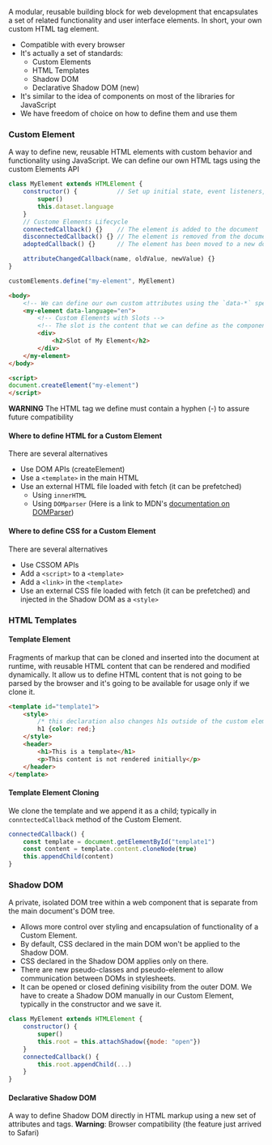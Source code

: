 A modular, reusable building block for web development that encapsulates a set of related functionality and user interface elements. 
In short, your own custom HTML tag element. 
* Compatible with every browser 
* It's actually a set of standards: 
	* Custom Elements 
	* HTML Templates 
	* Shadow DOM 
	* Declarative Shadow DOM (new)
* It's similar to the idea of components on most of the libraries for JavaScript 
* We have freedom of choice on how to define them and use them 
### Custom Element 
A way to define new, reusable HTML elements with custom behavior and functionality using JavaScript. 
We can define our own HTML tags using the custom Elements API 
```js
class MyElement extends HTMLElement {
	constructor() {           // Set up initial state, event listeners, etc. 
		super()
		this.dataset.language
	}
	// Custome Elements Lifecycle
	connectedCallback() {}    // The element is added to the document 
	disconnectedCallback() {} // The element is removed from the document 
	adoptedCallback() {}      // The element has been moved to a new document 

	attributeChangedCallback(name, oldValue, newValue) {}
}

customElements.define("my-element", MyElement)
```

```html
<body>
	<!-- We can define our own custom attributes using the `data-*` spec. -->
	<my-element data-language="en"> 
		<!-- Custom Elements with Slots -->
		<!-- The slot is the content that we can define as the component's children. With templates we can have more than one slot. -->
		<div>
			<h2>Slot of My Element</h2>
		</div>
	</my-element>
</body>

<script>
document.createElement("my-element")
</script>
```

**WARNING**
The HTML tag we define must contain a hyphen (-) to assure future compatibility
#### Where to define HTML for a Custom Element
There are several alternatives
* Use DOM APIs (createElement)
* Use a `<template>` in the main HTML
* Use an external HTML file loaded with fetch (it can be prefetched)
	* Using `innerHTML` 
	* Using `DOMparser` (Here is a link to MDN's [documentation on DOMParser](https://developer.mozilla.org/en-US/docs/Web/API/DOMParser))
#### Where to define CSS for a Custom Element
There are several alternatives 
* Use CSSOM APIs
* Add a `<script>` to a `<template>`
* Add a `<link>` in the `<template>`
* Use an external CSS file loaded with fetch (it can be prefetched) and injected in the Shadow DOM as a `<style>`
### HTML Templates
#### Template Element
Fragments of markup that can be cloned and inserted into the document at runtime, with reusable HTML content that can be rendered and modified dynamically. 
It allow us to define HTML content that is not going to be parsed by the browser and it's going to be available for usage only if we clone it. 
```html
<template id="template1">
	<style>
		/* this declaration also changes h1s outside of the custom element */
		h1 {color: red;}
	</style>
	<header>
		<h1>This is a template</h1>
		<p>This content is not rendered initially</p>
	</header>
</template>
```
#### Template Element Cloning 
We clone the template and we append it as a child; typically in `conntectedCallback` method of the Custom Element.
```js
connectedCallback() {
	const template = document.getElementById("template1")
	const content = template.content.cloneNode(true)
	this.appendChild(content)
}
```
### Shadow DOM 
A private, isolated DOM tree within a web component that is separate from the main document's DOM tree. 
* Allows more control over styling and encapsulation of functionality of a Custom Element. 
* By default, CSS declared in the main DOM won't be applied to the Shadow DOM. 
* CSS declared in the Shadow DOM applies only on there. 
* There are new pseudo-classes and pseudo-element to allow communication between DOMs in stylesheets. 
* It can be opened or closed defining visibility from the outer DOM. 
We have to create a Shadow DOM manually in our Custom Element, typically in the constructor and we save it. 
```js
class MyElement extends HTMLElement {
	constructor() {
		super()
		this.root = this.attachShadow({mode: "open"})
	}
	connectedCallback() {
		this.root.appendChild(...)
	}
}
```
#### Declarative Shadow DOM 
A way to define Shadow DOM directly in HTML markup using a new set of attributes and tags. 
**Warning**: Browser compatibility (the feature just arrived to Safari) 


